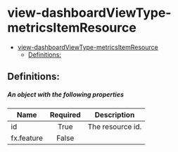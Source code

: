 <a name="view-dashboardviewtype-metricsitemresource"></a>
# view-dashboardViewType-metricsItemResource
* [view-dashboardViewType-metricsItemResource](#view-dashboardviewtype-metricsitemresource)
    * [Definitions:](#view-dashboardviewtype-metricsitemresource-definitions)

<a name="view-dashboardviewtype-metricsitemresource-definitions"></a>
## Definitions:
<a name="view-dashboardviewtype-metricsitemresource-definitions-an-object-with-the-following-properties"></a>
##### An object with the following properties
| Name | Required | Description
| ---|:--:|:--:|
|id|True|The resource id.
|fx.feature|False|
